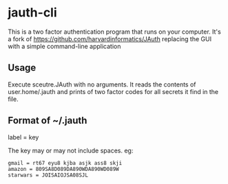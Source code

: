 # jauth-cli

This is a two factor authentication program that runs on your computer.  It's 
a fork of https://github.com/harvardinformatics/JAuth replacing the GUI with
a simple command-line application

## Usage

Execute sceutre.JAuth with no arguments.  It reads the contents of user.home/.jauth
and prints of two factor codes for all secrets it find in the file.

## Format of ~/.jauth

label = key

The key may or may not include spaces.  eg:

```
gmail = rt67 eyu8 kjba asjk ass8 skji
amazon = 809SA8D089DA890WDA890WD089W
starwars = JOISAIOJSA08SJL
```